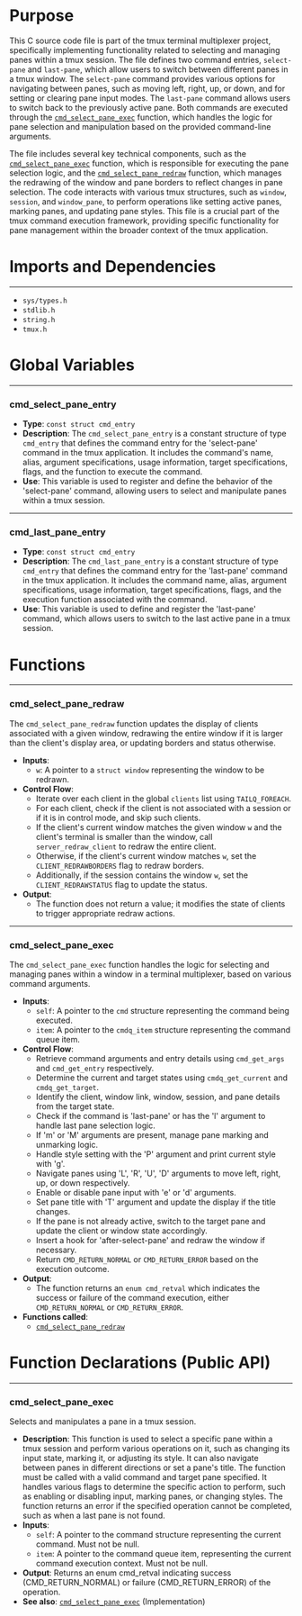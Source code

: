 # Purpose
This C source code file is part of the tmux terminal multiplexer project, specifically implementing functionality related to selecting and managing panes within a tmux session. The file defines two command entries, `select-pane` and `last-pane`, which allow users to switch between different panes in a tmux window. The `select-pane` command provides various options for navigating between panes, such as moving left, right, up, or down, and for setting or clearing pane input modes. The `last-pane` command allows users to switch back to the previously active pane. Both commands are executed through the [`cmd_select_pane_exec`](#cmd_select_pane_exec) function, which handles the logic for pane selection and manipulation based on the provided command-line arguments.

The file includes several key technical components, such as the [`cmd_select_pane_exec`](#cmd_select_pane_exec) function, which is responsible for executing the pane selection logic, and the [`cmd_select_pane_redraw`](#cmd_select_pane_redraw) function, which manages the redrawing of the window and pane borders to reflect changes in pane selection. The code interacts with various tmux structures, such as `window`, `session`, and `window_pane`, to perform operations like setting active panes, marking panes, and updating pane styles. This file is a crucial part of the tmux command execution framework, providing specific functionality for pane management within the broader context of the tmux application.
# Imports and Dependencies

---
- `sys/types.h`
- `stdlib.h`
- `string.h`
- `tmux.h`


# Global Variables

---
### cmd_select_pane_entry
- **Type**: `const struct cmd_entry`
- **Description**: The `cmd_select_pane_entry` is a constant structure of type `cmd_entry` that defines the command entry for the 'select-pane' command in the tmux application. It includes the command's name, alias, argument specifications, usage information, target specifications, flags, and the function to execute the command.
- **Use**: This variable is used to register and define the behavior of the 'select-pane' command, allowing users to select and manipulate panes within a tmux session.


---
### cmd_last_pane_entry
- **Type**: `const struct cmd_entry`
- **Description**: The `cmd_last_pane_entry` is a constant structure of type `cmd_entry` that defines the command entry for the 'last-pane' command in the tmux application. It includes the command name, alias, argument specifications, usage information, target specifications, flags, and the execution function associated with the command.
- **Use**: This variable is used to define and register the 'last-pane' command, which allows users to switch to the last active pane in a tmux session.


# Functions

---
### cmd_select_pane_redraw<!-- {{#callable:cmd_select_pane_redraw}} -->
The `cmd_select_pane_redraw` function updates the display of clients associated with a given window, redrawing the entire window if it is larger than the client's display area, or updating borders and status otherwise.
- **Inputs**:
    - `w`: A pointer to a `struct window` representing the window to be redrawn.
- **Control Flow**:
    - Iterate over each client in the global `clients` list using `TAILQ_FOREACH`.
    - For each client, check if the client is not associated with a session or if it is in control mode, and skip such clients.
    - If the client's current window matches the given window `w` and the client's terminal is smaller than the window, call `server_redraw_client` to redraw the entire client.
    - Otherwise, if the client's current window matches `w`, set the `CLIENT_REDRAWBORDERS` flag to redraw borders.
    - Additionally, if the session contains the window `w`, set the `CLIENT_REDRAWSTATUS` flag to update the status.
- **Output**:
    - The function does not return a value; it modifies the state of clients to trigger appropriate redraw actions.


---
### cmd_select_pane_exec<!-- {{#callable:cmd_select_pane_exec}} -->
The `cmd_select_pane_exec` function handles the logic for selecting and managing panes within a window in a terminal multiplexer, based on various command arguments.
- **Inputs**:
    - `self`: A pointer to the `cmd` structure representing the command being executed.
    - `item`: A pointer to the `cmdq_item` structure representing the command queue item.
- **Control Flow**:
    - Retrieve command arguments and entry details using `cmd_get_args` and `cmd_get_entry` respectively.
    - Determine the current and target states using `cmdq_get_current` and `cmdq_get_target`.
    - Identify the client, window link, window, session, and pane details from the target state.
    - Check if the command is 'last-pane' or has the 'l' argument to handle last pane selection logic.
    - If 'm' or 'M' arguments are present, manage pane marking and unmarking logic.
    - Handle style setting with the 'P' argument and print current style with 'g'.
    - Navigate panes using 'L', 'R', 'U', 'D' arguments to move left, right, up, or down respectively.
    - Enable or disable pane input with 'e' or 'd' arguments.
    - Set pane title with 'T' argument and update the display if the title changes.
    - If the pane is not already active, switch to the target pane and update the client or window state accordingly.
    - Insert a hook for 'after-select-pane' and redraw the window if necessary.
    - Return `CMD_RETURN_NORMAL` or `CMD_RETURN_ERROR` based on the execution outcome.
- **Output**:
    - The function returns an `enum cmd_retval` which indicates the success or failure of the command execution, either `CMD_RETURN_NORMAL` or `CMD_RETURN_ERROR`.
- **Functions called**:
    - [`cmd_select_pane_redraw`](#cmd_select_pane_redraw)


# Function Declarations (Public API)

---
### cmd_select_pane_exec<!-- {{#callable_declaration:cmd_select_pane_exec}} -->
Selects and manipulates a pane in a tmux session.
- **Description**: This function is used to select a specific pane within a tmux session and perform various operations on it, such as changing its input state, marking it, or adjusting its style. It can also navigate between panes in different directions or set a pane's title. The function must be called with a valid command and target pane specified. It handles various flags to determine the specific action to perform, such as enabling or disabling input, marking panes, or changing styles. The function returns an error if the specified operation cannot be completed, such as when a last pane is not found.
- **Inputs**:
    - `self`: A pointer to the command structure representing the current command. Must not be null.
    - `item`: A pointer to the command queue item, representing the current command execution context. Must not be null.
- **Output**: Returns an enum cmd_retval indicating success (CMD_RETURN_NORMAL) or failure (CMD_RETURN_ERROR) of the operation.
- **See also**: [`cmd_select_pane_exec`](#cmd_select_pane_exec)  (Implementation)


